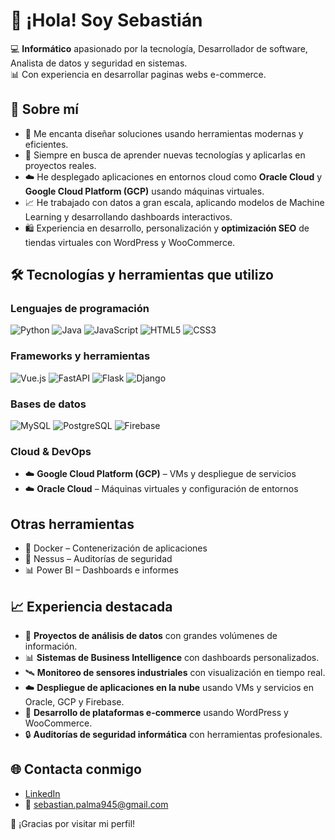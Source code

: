 # 👋 ¡Hola! Soy Sebastián

💻 **Informático** apasionado por la tecnología, Desarrollador de software, Analista de datos y seguridad en sistemas.  
📊 Con experiencia en desarrollar paginas webs e-commerce.

## 🚀 Sobre mí

- 🔧 Me encanta diseñar soluciones usando herramientas modernas y eficientes.
- 🧠 Siempre en busca de aprender nuevas tecnologías y aplicarlas en proyectos reales.
- ☁️ He desplegado aplicaciones en entornos cloud como **Oracle Cloud** y **Google Cloud Platform (GCP)** usando máquinas virtuales.
- 📈 He trabajado con datos a gran escala, aplicando modelos de Machine Learning y desarrollando dashboards interactivos.
- 🛍️ Experiencia en desarrollo, personalización y **optimización SEO** de tiendas virtuales con WordPress y WooCommerce.

## 🛠️ Tecnologías y herramientas que utilizo

### Lenguajes de programación
![Python](https://img.shields.io/badge/Python-3776AB?style=flat&logo=python&logoColor=white)
![Java](https://img.shields.io/badge/Java-007396?style=flat&logo=java&logoColor=white)
![JavaScript](https://img.shields.io/badge/JavaScript-F7DF1E?style=flat&logo=javascript&logoColor=black)
![HTML5](https://img.shields.io/badge/HTML5-E34F26?style=flat&logo=html5&logoColor=white)
![CSS3](https://img.shields.io/badge/CSS3-1572B6?style=flat&logo=css3&logoColor=white)

### Frameworks y herramientas
![Vue.js](https://img.shields.io/badge/Vue.js-35495E?style=flat&logo=vue.js&logoColor=4FC08D)
![FastAPI](https://img.shields.io/badge/FastAPI-009688?style=flat&logo=fastapi&logoColor=white)
![Flask](https://img.shields.io/badge/Flask-000000?style=flat&logo=flask&logoColor=white)
![Django](https://img.shields.io/badge/Django-092E20?style=flat&logo=django&logoColor=white)

### Bases de datos
![MySQL](https://img.shields.io/badge/MySQL-4479A1?style=flat&logo=mysql&logoColor=white)
![PostgreSQL](https://img.shields.io/badge/PostgreSQL-336791?style=flat&logo=postgresql&logoColor=white)
![Firebase](https://img.shields.io/badge/Firebase-FFCA28?style=flat&logo=firebase&logoColor=black)

### Cloud & DevOps
- ☁️ **Google Cloud Platform (GCP)** – VMs y despliegue de servicios
- ☁️ **Oracle Cloud** – Máquinas virtuales y configuración de entornos

## Otras herramientas
- 🐳 Docker – Contenerización de aplicaciones
- 🔐 Nessus – Auditorías de seguridad
- 📊 Power BI – Dashboards e informes

## 📈 Experiencia destacada

- 🧠 **Proyectos de análisis de datos** con grandes volúmenes de información.
- 📊 **Sistemas de Business Intelligence** con dashboards personalizados.
- 🛰️ **Monitoreo de sensores industriales** con visualización en tiempo real.
- ☁️ **Despliegue de aplicaciones en la nube** usando VMs y servicios en Oracle, GCP y Firebase.
- 🛒 **Desarrollo de plataformas e-commerce** usando WordPress y WooCommerce.
- 🔒 **Auditorías de seguridad informática** con herramientas profesionales.

## 🌐 Contacta conmigo

- [LinkedIn](https://www.linkedin.com/in/sebasti%C3%A1n-palma-espinoza-aaa1a51b9/)
- 📧 sebastian.palma945@gmail.com

🙌 ¡Gracias por visitar mi perfil!

